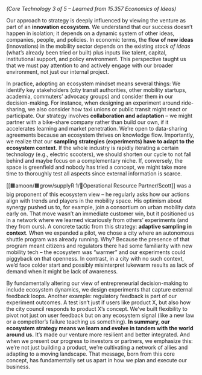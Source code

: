 
_(Core Technology 3 of 5 – Learned from 15.357 Economics of Ideas)_

Our approach to strategy is deeply influenced by viewing the venture as part of an **innovation ecosystem**. We understand that our success doesn’t happen in isolation; it depends on a dynamic system of other ideas, companies, people, and policies. In economic terms, the **flow of new ideas** (innovations) in the mobility sector depends on the existing _stock of ideas_ (what’s already been tried or built) plus inputs like talent, capital, institutional support, and policy environment. This perspective taught us that we must pay attention to and actively engage with our broader environment, not just our internal project.

In practice, adopting an ecosystem mindset means several things: We identify key stakeholders (city transit authorities, other mobility startups, academia, commuters’ advocacy groups) and consider them in our decision-making. For instance, when designing an experiment around ride-sharing, we also consider how taxi unions or public transit might react or participate. Our strategy involves **collaboration and adaptation** – we might partner with a bike-share company rather than build our own, if it accelerates learning and market penetration. We’re open to data-sharing agreements because an ecosystem thrives on knowledge flow. Importantly, we realize that our **sampling strategies (experiments) have to adapt to the ecosystem context**. If the whole industry is rapidly iterating a certain technology (e.g., electric scooters), we should shorten our cycle to not fall behind and maybe focus on a complementary niche. If, conversely, the space is greenfield and nobody has tried a concept, we might take more time to thoroughly test all aspects since external information is scarce.

[[🟧amoon/🟧grow/supplyR 1/🔴Operational Resource Partner/Scott]] was a big proponent of this ecosystem view – he regularly asks how our actions align with trends and players in the mobility space. His optimism about synergy pushed us to, for example, join a consortium on urban mobility data early on. That move wasn’t an immediate customer win, but it positioned us in a network where we learned vicariously from others’ experiments (and they from ours). A concrete tactic from this strategy: **adaptive sampling in context**. When we expanded a pilot, we chose a city where an autonomous shuttle program was already running. Why? Because the presence of that program meant citizens and regulators there had some familiarity with new mobility tech – the ecosystem was “warmer” and our experiments could piggyback on that openness. In contrast, in a city with no such context, we’d face colder start and possibly misinterpret lukewarm results as lack of demand when it might be lack of awareness.

By fundamentally altering our view of entrepreneurial decision-making to include ecosystem dynamics, we design experiments that capture external feedback loops. Another example: regulatory feedback is part of our experiment outcomes. A test isn’t just if users like product X, but also how the city council responds to product X’s concept. We’ve built flexibility to pivot not just on user feedback but on any ecosystem signal (like a new law or a competitor’s failure teaching us something). **In summary, our ecosystem strategy means we learn and evolve in tandem with the world around us.** It’s made our venture more resilient and better integrated. And when we present our progress to investors or partners, we emphasize this: we’re not just building a product, we’re cultivating a network of allies and adapting to a moving landscape. That message, born from this core concept, has fundamentally set us apart in how we plan and execute our business.